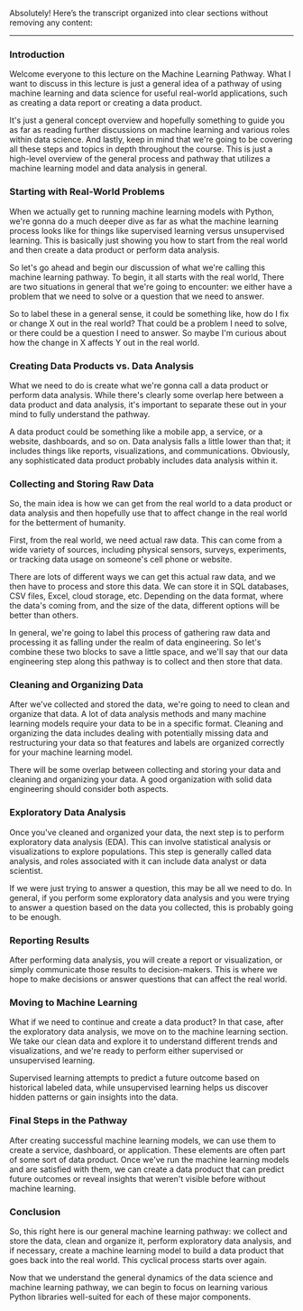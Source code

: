Absolutely! Here’s the transcript organized into clear sections without removing any content:

---

### Introduction
Welcome everyone to this lecture on the Machine Learning Pathway. What I want to discuss in this lecture is just a general idea of a pathway of using machine learning and data science for useful real-world applications, such as creating a data report or creating a data product. 

It's just a general concept overview and hopefully something to guide you as far as reading further discussions on machine learning and various roles within data science. And lastly, keep in mind that we're going to be covering all these steps and topics in depth throughout the course. This is just a high-level overview of the general process and pathway that utilizes a machine learning model and data analysis in general.

### Starting with Real-World Problems
When we actually get to running machine learning models with Python, we're gonna do a much deeper dive as far as what the machine learning process looks like for things like supervised learning versus unsupervised learning. This is basically just showing you how to start from the real world and then create a data product or perform data analysis.

So let's go ahead and begin our discussion of what we're calling this machine learning pathway. To begin, it all starts with the real world,  There are two situations in general that we're going to encounter: we either have a problem that we need to solve or a question that we need to answer. 

So to label these in a general sense, it could be something like, how do I fix or change X out in the real world? That could be a problem I need to solve, or there could be a question I need to answer. So maybe I'm curious about how the change in X affects Y out in the real world. 

### Creating Data Products vs. Data Analysis
What we need to do is create what we're gonna call a data product or perform data analysis. While there's clearly some overlap here between a data product and data analysis, it's important to separate these out in your mind to fully understand the pathway. 

A data product could be something like a mobile app, a service, or a website, dashboards, and so on. Data analysis falls a little lower than that; it includes things like reports, visualizations, and communications. Obviously, any sophisticated data product probably includes data analysis within it.

### Collecting and Storing Raw Data
So, the main idea is how we can get from the real world to a data product or data analysis and then hopefully use that to affect change in the real world for the betterment of humanity. 

First, from the real world, we need actual raw data. This can come from a wide variety of sources, including physical sensors, surveys, experiments, or tracking data usage on someone's cell phone or website. 

There are lots of different ways we can get this actual raw data, and we then have to process and store this data. We can store it in SQL databases, CSV files, Excel, cloud storage, etc. Depending on the data format, where the data's coming from, and the size of the data, different options will be better than others. 

In general, we're going to label this process of gathering raw data and processing it as falling under the realm of data engineering. So let's combine these two blocks to save a little space, and we'll say that our data engineering step along this pathway is to collect and then store that data.

### Cleaning and Organizing Data
After we've collected and stored the data, we're going to need to clean and organize that data. A lot of data analysis methods and many machine learning models require your data to be in a specific format. Cleaning and organizing the data includes dealing with potentially missing data and restructuring your data so that features and labels are organized correctly for your machine learning model. 

There will be some overlap between collecting and storing your data and cleaning and organizing your data. A good organization with solid data engineering should consider both aspects. 

### Exploratory Data Analysis
Once you've cleaned and organized your data, the next step is to perform exploratory data analysis (EDA). This can involve statistical analysis or visualizations to explore populations. This step is generally called data analysis, and roles associated with it can include data analyst or data scientist. 

If we were just trying to answer a question, this may be all we need to do. In general, if you perform some exploratory data analysis and you were trying to answer a question based on the data you collected, this is probably going to be enough. 

### Reporting Results
After performing data analysis, you will create a report or visualization, or simply communicate those results to decision-makers. This is where we hope to make decisions or answer questions that can affect the real world.

### Moving to Machine Learning
What if we need to continue and create a data product? In that case, after the exploratory data analysis, we move on to the machine learning section. We take our clean data and explore it to understand different trends and visualizations, and we're ready to perform either supervised or unsupervised learning. 

Supervised learning attempts to predict a future outcome based on historical labeled data, while unsupervised learning helps us discover hidden patterns or gain insights into the data. 

### Final Steps in the Pathway
After creating successful machine learning models, we can use them to create a service, dashboard, or application. These elements are often part of some sort of data product. Once we've run the machine learning models and are satisfied with them, we can create a data product that can predict future outcomes or reveal insights that weren't visible before without machine learning.

### Conclusion
So, this right here is our general machine learning pathway: we collect and store the data, clean and organize it, perform exploratory data analysis, and if necessary, create a machine learning model to build a data product that goes back into the real world. This cyclical process starts over again. 

Now that we understand the general dynamics of the data science and machine learning pathway, we can begin to focus on learning various Python libraries well-suited for each of these major components. 

